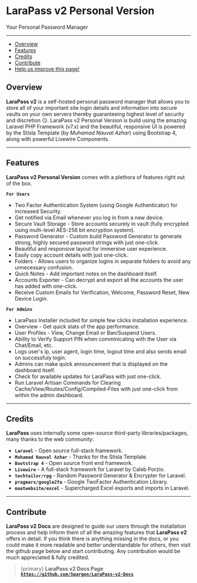 # LaraPass v2 Personal Version

Your Personal Password Manager

---

- [Overview](#overview)
- [Features](#features)
- [Credits](#credits)
- [Contribute](#contribute)
- [<a href="https://github.com/larapass/LaraPass-v2-Docs/edit/master/resources/docs/personal/overview.md" target="_blank"><i class="fa fa-edit"></i> Help us improve this page!</a>](#)

<a name="overview"></a>
## Overview

**LaraPass v2** is a self-hosted personal password manager that allows you to store all of your important site login details and information into secure vaults on your own servers thereby guaranteeing highest level of security and discretion 😏. LaraPass v2 Personal Version is build using the amazing Laravel PHP Framework (v7.x) and the beautiful, responsive UI is powered by the Stisla Template (by *Muhamad Nauval Azhar*) using Bootstrap 4, along with powerful Livewire Components.

---

<a name="features"></a>
## Features

**LaraPass v2 Personal Version** comes with a plethora of features right out of the box.  
  
**`For Users`**
+ Two Factor Authentication System (using Google Authenticator) for increased Security.
+ Get notified via Email whenever you log in from a new device.
+ Secure Vault Storage - Store accounts securely in vault (fully encrypted using multi-level AES-256 bit encryption system).
+ Password Generator - Custom build Password Generator to generate strong, highly secured password strings with just one-click.
+ Beautiful and responsive layout for immersive user experience.
+ Easily copy account details with just one-click.
+ Folders - Allows users to organize logins in separate folders to avoid any unnecessary confusion.
+ Quick Notes - Add important notes on the dashboard itself.
+ Accounts Exporter - Can decrypt and export all the accounts the user has added with one-click.
+ Receive Custom Emails for Verification, Welcome, Password Reset, New Device Login.  
  
**`For Admins`**
+ LaraPass Installer included for simple few clicks installation experience.
+ Overview - Get quick stats of the app performance.
+ User Profiles - View, Change Email or Ban/Suspend Users.
+ Ability to Verify Support PIN when comminicating with the User via Chat/Email, etc.
+ Logs user's ip, user agent, login time, logout time and also sends email on successfuly login.
+ Admins can make quick announcement that is displayed on the dashboard itself.
+ Check for available updates for LaraPass with just one-click.
+ Run Laravel Artisan Commands for Clearing Cache/View/Routes/Config/Compiled-Files with just one-click from within the admin dashboard.

---

<a name="credits"></a>
## Credits

**LaraPass** uses internally some open-source third-party libraries/packages, many thanks to the web community:

+ **`Laravel`** - Open source full-stack framework.
+ **`Muhamad Nauval Azhar`** - Thanks for the Stisla Template.
+ **`Bootstrap 4`** - Open source front end framework.
+ **`Livewire`** - A full-stack framework for Laravel by Caleb Porzio.
+ **`techtailor/rpg`** - Random Password Generator & Encrypter for Laravel.
+ **`pragmarx/google2fa`** - Google TwoFactor Authentication Library.
+ **`maatwebsite/excel`** - Supercharged Excel exports and imports in Laravel.

---

<a name="contribute"></a>
## Contribute

**LaraPass v2** **Docs** are designed to guide our users through the installation process and help inform them of all the amazing features that **LaraPass v2** offers in detail. If you think there is anything missing in the docs, or you could make it more readable and better understandable for others, then visit the github page below and start contributing. Any contribution would be much appreciated & fully credited.

> {primary} **LaraPass v2 Docs Page** [**``https://github.com/Spargon/LaraPass-v2-Docs``**](https://github.com/Spargon/LaraPass-v2-Docs)
